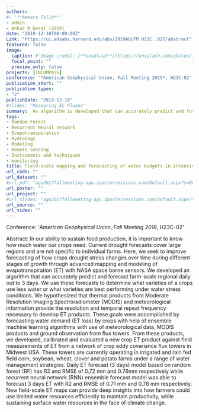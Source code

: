 ```yaml
---
authors: 
#- '**Ammara Talib**'
- admin
- Ankur R Desai (2019)
date: "2019-12-10T00:00:00Z"
Link: "https://ui.adsabs.harvard.edu/abs/2019AGUFM.H23C..02T/abstract"
featured: false
image:
  caption: #'Image credit: [**Unsplash**](https://unsplash.com/photos/jdD8gXaTZsc)'#
  focal_point: ""
  preview_only: false
projects: [INCOMPASS]
conference: '*American Geophysical Union, Fall Meeting 2019*, H23C-02'
publication_short: ""
publication_types:
- "2"
publishDate: "2019-12-10"
#slides: "Measuring EC Fluxes"
summary:  An algorithm is developed that can accurately predict and forecast farm-scale regional daily out to 3 days. Daily ET forecast (3 days) model based on random forest (RF) has R2 and RMSE of 0.72 mm and 0.76mm respectively while recurrent neural network (RNN) ensemble forecast model was able to forecast 3 days ET with R2 and RMSE of 0.71 mm and 0.78 mm respectively.
tags:
- Random Forest
- Recurrent Neural network
- Evapotranspiration
- Hydrology
- Modeling
- Remote sensing
- Instruments and techniques
- monitoring
title: Field-scale mapping and forecasting of water budgets in intensively irrigated agricultural regions through an advanced ensemble modeling framework
url_code: ""
url_dataset: ""
#url_pdf: "agu2017fallmeeting-agu.ipostersessions.com/Default.aspx?s=BC-27-92-16-96-E4-C3-1C-D7-54-97-11-10-30-54-48"
url_poster: ""
url_project: ""
#url_slides: "agu2017fallmeeting-agu.ipostersessions.com/Default.aspx?s=BC-27-92-16-96-E4-C3-1C-D7-54-97-11-10-30-54-48"
url_source: ""
url_video: ""
---
```

Conference: '*American Geophysical Union, Fall Meeting 2019*, H23C-02'

Abstract: In our ability to sustain food production, it is important to know how much water our crops need. Current drought forecasts cover large regions and are not specific to individual farms. Here, we seek to improve forecasting of how crops drought stress changes over time during different stages of growth through advanced mapping and modeling of evapotranspiration (ET) with NASA space borne sensors. We developed an algorithm that can accurately predict and forecast farm-scale regional daily out to 3 days. We use these forecasts to determine what varieties of a crops use less water or what varieties are best performing under water stress conditions. We hypothesized that thermal products from Moderate Resolution Imaging Spectroradiometer (MODIS) and meteorological information provide the resolution and temporal repeat frequency necessary to develop ET products. These goals were accomplished by forecasting water demand (ET loss) by crops with help of ensemble machine learning algorithms with use of meteorological data, MODIS products and ground observation from flux towers. From these products, we developed, calibrated and evaluated a new crop ET product against field measurements of ET from a network of crop eddy covariance flux towers in Midwest USA. These towers are currently operating in irrigated and rain fed field corn, soybean, wheat, clover and potato farms under a range of water management strategies. Daily ET forecast (3 days) model based on random forest (RF) has R2 and RMSE of 0.72 mm and 0.76mm respectively while recurrent neural network (RNN) ensemble forecast model was able to forecast 3 days ET with R2 and RMSE of 0.71 mm and 0.78 mm respectively. New field-scale ET maps can provide deep insights into how farmers could use limited water resources efficiently to maintain productivity, while sustaining surface water resources in the face of climate change.